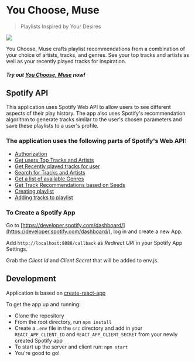 # You Choose, Muse

> Playlists Inspired by Your Desires

![](src/images/logo-with-text-big.png)

You Choose, Muse crafts playlist recommendations from a combination of your choice of artists, tracks, and genres. See your top tracks and artists as well as your recently played tracks for inspiration.

##### Try out [You Choose, Muse](https://you-choose-muse.herokuapp.com/) now!

## Spotify API

This application uses Spotify Web API to allow users to see different aspects of their play history. The app also uses Spotify's recommendation algorithm to generate tracks similar to the user's chosen parameters and save these playlists to a user's profile.

### The application uses the following parts of Spotify's Web API:

- [Authorization](https://developer.spotify.com/documentation/general/guides/authorization-guide/)
- [Get users Top Tracks and Artists](https://developer.spotify.com/documentation/web-api/reference/personalization/get-users-top-artists-and-tracks/)
- [Get Recently played tracks for user](https://developer.spotify.com/documentation/web-api/reference/player/get-recently-played/)
- [Search for Tracks and Artists](https://developer.spotify.com/documentation/web-api/reference/search/search/)
- [Get a list of available Genres](https://developer.spotify.com/console/get-available-genre-seeds/)
- [Get Track Recommendations based on Seeds](https://developer.spotify.com/documentation/web-api/reference/browse/get-recommendations/)
- [Creating playlist](https://developer.spotify.com/documentation/web-api/reference/playlists/create-playlist/)
- [Adding tracks to playlist](https://developer.spotify.com/documentation/web-api/reference/playlists/add-tracks-to-playlist/)

### To Create a Spotify App

Go to [https://developer.spotify.com/dashboard/](https://developer.spotify.com/dashboard/), log in and create a new App.

Add `http://localhost:8888/callback` as _Redirect URI_ in your Spotify App Settings.

Grab the _Client Id_ and _Client Secret_ that will be added to env.js.

## Development

Application is based on [create-react-app](https://github.com/facebook/create-react-app)

To get the app up and running: 

- Clone the repository
- From the root directory, run `npm install`
- Create a `.env` file in the `src` directory and add in your `REACT_APP_CLIENT_ID` and `REACT_APP_CLIENT_SECRET` from your newly created Spotify app
- To start up the server and client run: `npm start`
- You're good to go!